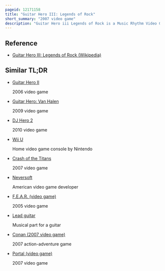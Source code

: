 ```yaml
---
pageid: 12171158
title: "Guitar Hero III: Legends of Rock"
short_summary: "2007 video game"
description: "Guitar Hero iii Legends of Rock is a Music Rhythm Video Game developed by neversoft and published by Activision. It is the third main Installment in the Guitar Hero Series, following Guitar Hero Ii. It is the first Game in the Series to be developed by Neversoft after Activision's Acquisition of Redoctane and Mtv Games' Purchase of Harmonix, the previous Development Studio for the Series. The Game was released Worldwide in october 2007 for the Playstation 2 Playstation 3 Wii and xbox 360 with Budcat Creations helping neversoft on the Development of the Playstation 2 Port and vicarious Visions solely focusing on the Wii Port. Aspyr released the microsoft Windows and Mac os x Versions of the Game later in 2007."
---
```


## Reference

- [Guitar Hero III: Legends of Rock (Wikipedia)](https://en.wikipedia.org/?curid=12171158)

## Similar TL;DR

- [Guitar Hero II](/tldr/en/guitar-hero-ii)

  2006 video game

- [Guitar Hero: Van Halen](/tldr/en/guitar-hero-van-halen)

  2009 video game

- [DJ Hero 2](/tldr/en/dj-hero-2)

  2010 video game

- [Wii U](/tldr/en/wii-u)

  Home video game console by Nintendo

- [Crash of the Titans](/tldr/en/crash-of-the-titans)

  2007 video game

- [Neversoft](/tldr/en/neversoft)

  American video game developer

- [F.E.A.R. (video game)](/tldr/en/fear-video-game)

  2005 video game

- [Lead guitar](/tldr/en/lead-guitar)

  Musical part for a guitar

- [Conan (2007 video game)](/tldr/en/conan-2007-video-game)

  2007 action-adventure game

- [Portal (video game)](/tldr/en/portal-video-game)

  2007 video game
